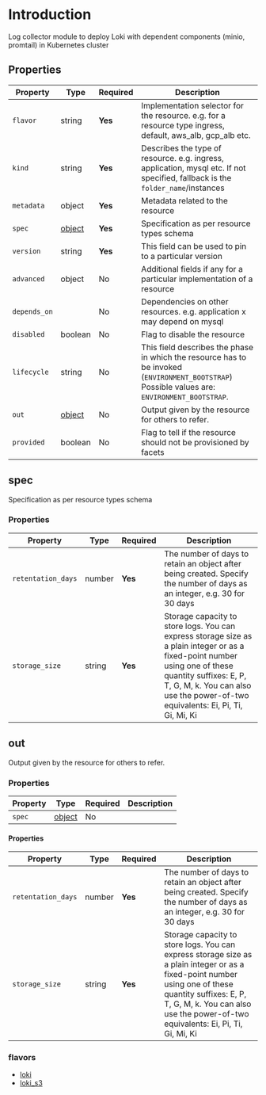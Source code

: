 # Introduction

Log collector module to deploy Loki with dependent components (minio, promtail) in Kubernetes cluster

## Properties

| Property     | Type            | Required | Description                                                                                                                                    |
| ------------ | --------------- | -------- | ---------------------------------------------------------------------------------------------------------------------------------------------- |
| `flavor`     | string          | **Yes**  | Implementation selector for the resource. e.g. for a resource type ingress, default, aws_alb, gcp_alb etc.                                     |
| `kind`       | string          | **Yes**  | Describes the type of resource. e.g. ingress, application, mysql etc. If not specified, fallback is the `folder_name`/instances                |
| `metadata`   | object          | **Yes**  | Metadata related to the resource                                                                                                               |
| `spec`       | [object](#spec) | **Yes**  | Specification as per resource types schema                                                                                                     |
| `version`    | string          | **Yes**  | This field can be used to pin to a particular version                                                                                          |
| `advanced`   | object          | No       | Additional fields if any for a particular implementation of a resource                                                                         |
| `depends_on` |                 | No       | Dependencies on other resources. e.g. application x may depend on mysql                                                                        |
| `disabled`   | boolean         | No       | Flag to disable the resource                                                                                                                   |
| `lifecycle`  | string          | No       | This field describes the phase in which the resource has to be invoked (`ENVIRONMENT_BOOTSTRAP`) Possible values are: `ENVIRONMENT_BOOTSTRAP`. |
| `out`        | [object](#out)  | No       | Output given by the resource for others to refer.                                                                                              |
| `provided`   | boolean         | No       | Flag to tell if the resource should not be provisioned by facets                                                                               |

## spec

Specification as per resource types schema

### Properties

| Property           | Type   | Required | Description                                                                                                                                                                                                                              |
| ------------------ | ------ | -------- | ---------------------------------------------------------------------------------------------------------------------------------------------------------------------------------------------------------------------------------------- |
| `retentation_days` | number | **Yes**  | The number of days to retain an object after being created. Specify the number of days as an integer, e.g. 30 for 30 days                                                                                                                |
| `storage_size`     | string | **Yes**  | Storage capacity to store logs. You can express storage size as a plain integer or as a fixed-point number using one of these quantity suffixes: E, P, T, G, M, k. You can also use the power-of-two equivalents: Ei, Pi, Ti, Gi, Mi, Ki |


## out

Output given by the resource for others to refer.

### Properties

| Property | Type              | Required | Description |
| -------- | ----------------- | -------- | ----------- |
| `spec`   | [object](#spec-1) | No       |             |


#### Properties

| Property           | Type   | Required | Description                                                                                                                                                                                                                              |
| ------------------ | ------ | -------- | ---------------------------------------------------------------------------------------------------------------------------------------------------------------------------------------------------------------------------------------- |
| `retentation_days` | number | **Yes**  | The number of days to retain an object after being created. Specify the number of days as an integer, e.g. 30 for 30 days                                                                                                                |
| `storage_size`     | string | **Yes**  | Storage capacity to store logs. You can express storage size as a plain integer or as a fixed-point number using one of these quantity suffixes: E, P, T, G, M, k. You can also use the power-of-two equivalents: Ei, Pi, Ti, Gi, Mi, Ki |

### flavors
- [loki](log-collector.loki.schema.md)
- [loki_s3](log-collector.loki-s3.schema.md)